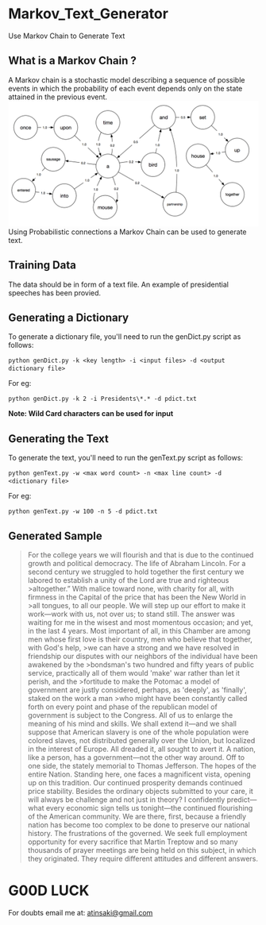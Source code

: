 # Markov_Text_Generator
Use Markov Chain to Generate Text

## What is a Markov Chain ?
A Markov chain is a stochastic model describing a sequence of possible events in which the probability of each event depends only on the state attained in the previous event.
![Diagram](assets/diagram.png)
Using Probabilistic connections a Markov Chain can be used to generate text.

## Training Data
The data should be in form of a text file. An example of presidential speeches has been provied.

## Generating a Dictionary
To generate a dictionary file, you'll need to run the genDict.py script as follows:
```
python genDict.py -k <key length> -i <input files> -d <output dictionary file>
```
  
For eg:
```
python genDict.py -k 2 -i Presidents\*.* -d pdict.txt
```
**Note: Wild Card characters can be used for input**

## Generating the Text
To generate the text, you'll need to run the genText.py script as follows:
```
python genText.py -w <max word count> -n <max line count> -d <dictionary file>
```

For eg:
```
python genText.py -w 100 -n 5 -d pdict.txt
```

## Generated Sample
>For the college years we will flourish and that is due to the continued growth and political democracy.
>The life of Abraham Lincoln.
>For a second century we struggled to hold together the first century we labored to establish a unity of the Lord are true and righteous >altogether.” With malice toward none, with charity for all, with firmness in the Capital of the price that has been the New World in >all tongues, to all our people.
>We will step up our effort to make it work—work with us, not over us; to stand still.
>The answer was waiting for me in the wisest and most momentous occasion; and yet, in the last 4 years.
>Most important of all, in this Chamber are among men whose first love is their country, men who believe that together, with God's help, >we can have a strong and we have resolved in friendship our disputes with our neighbors of the individual have been awakened by the >bondsman's two hundred and fifty years of public service, practically all of them would 'make' war rather than let it perish, and the >fortitude to make the Potomac a model of government are justly considered, perhaps, as 'deeply', as 'finally', staked on the work a man >who might have been constantly called forth on every point and phase of the republican model of government is subject to the Congress.
>All of us to enlarge the meaning of his mind and skills.
We shall extend it—and we shall suppose that American slavery is one of the whole population were colored slaves, not distributed generally over the Union, but localized in the interest of Europe.
All dreaded it, all sought to avert it.
A nation, like a person, has a government—not the other way around.
Off to one side, the stately memorial to Thomas Jefferson.
The hopes of the entire Nation.
Standing here, one faces a magnificent vista, opening up on this tradition.
Our continued prosperity demands continued price stability.
Besides the ordinary objects submitted to your care, it will always be challenge and not just in theory?
I confidently predict—what every economic sign tells us tonight—the continued flourishing of the American community.
We are there, first, because a friendly nation has become too complex to be done to preserve our national history.
The frustrations of the governed.
We seek full employment opportunity for every sacrifice that Martin Treptow and so many thousands of prayer meetings are being held on this subject, in which they originated.
They require different attitudes and different answers.

# G00D LUCK

For doubts email me at:
atinsaki@gmail.com
